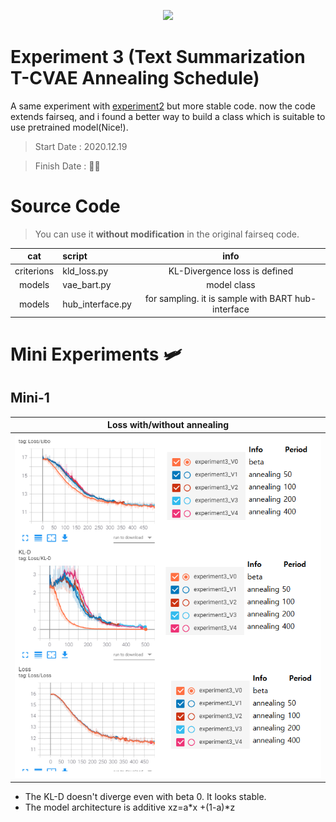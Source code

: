 
<p align="center">
  <img src=https://img.shields.io/badge/fairseq-v0.10.1-blue) /></a>
</p>


# Experiment 3 (Text Summarization T-CVAE Annealing Schedule) 

A same experiment with [experiment2](https://github.com/fxnnxc/text_summarization/tree/main/experiments/experiment2) but more stable code. now the code extends fairseq, and i found a better way to build a class which is suitable to use pretrained model(Nice!).


> Start Date : 2020.12.19

> Finish Date : 👨‍💻


# Source Code

> You can use it **without modification** in the original fairseq code.  


|cat|script|info|
|:-:|:--|:-:|
|criterions|kld_loss.py|KL-Divergence loss is defined|
|models|vae_bart.py|model class|
|models|hub_interface.py|for sampling. it is sample with BART hub-interface|

# Mini Experiments 🛩️

## Mini-1

|Loss with/without annealing|
|:-:|
|<img src="docs/mini11.png" width=500px>|

* The KL-D doesn't diverge even with beta 0. It looks stable.  
* The model architecture is additive xz=a\*x +(1-a)\*z
